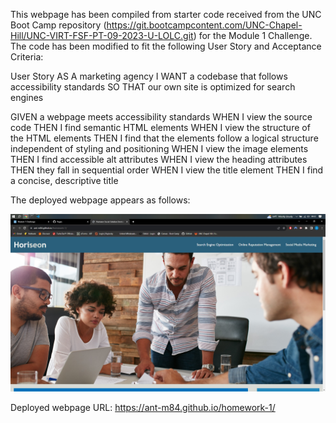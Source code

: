 This webpage has been compiled from starter code received from the UNC Boot Camp repository (https://git.bootcampcontent.com/UNC-Chapel-Hill/UNC-VIRT-FSF-PT-09-2023-U-LOLC.git) for the Module 1 Challenge. The code has been modified to fit the following User Story and Acceptance Criteria:

User Story
AS A marketing agency
I WANT a codebase that follows accessibility standards
SO THAT our own site is optimized for search engines

GIVEN a webpage meets accessibility standards
WHEN I view the source code
THEN I find semantic HTML elements
WHEN I view the structure of the HTML elements
THEN I find that the elements follow a logical structure independent of styling and positioning
WHEN I view the image elements
THEN I find accessible alt attributes
WHEN I view the heading attributes
THEN they fall in sequential order
WHEN I view the title element
THEN I find a concise, descriptive title

The deployed webpage appears as follows:

![Screenshot of Webpage](<Horiseon Website Screenshot-1.jpg>)

Deployed webpage URL: https://ant-m84.github.io/homework-1/
